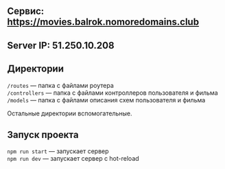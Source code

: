 
## Сервис: https://movies.balrok.nomoredomains.club
## Server IP: 51.250.10.208

## Директории
`/routes` — папка с файлами роутера  
`/controllers` — папка с файлами контроллеров пользователя и фильма   
`/models` — папка с файлами описания схем пользователя и фильма 
  
Остальные директории вспомогательные.

## Запуск проекта
`npm run start` — запускает сервер   
`npm run dev` — запускает сервер с hot-reload
